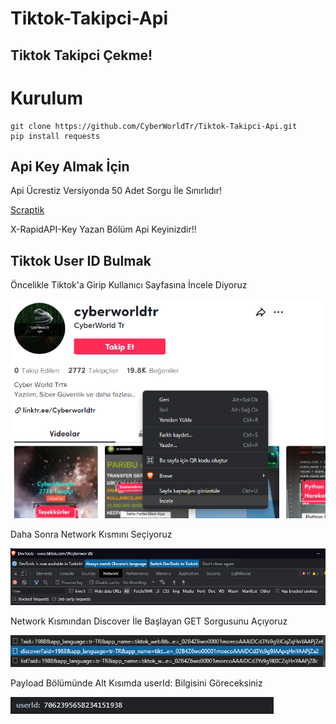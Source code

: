 # Tiktok-Takipci-Api

## Tiktok Takipci Çekme!

Kurulum
=
    git clone https://github.com/CyberWorldTr/Tiktok-Takipci-Api.git
    pip install requests

## Api Key Almak İçin
<p>Api Ücrestiz Versiyonda 50 Adet Sorgu İle Sınırlıdır!</p>
<a href="https://scraptik.com/">Scraptik</a>
<p> X-RapidAPI-Key Yazan Bölüm Api Keyinizdir!!</p>


## Tiktok User ID Bulmak

<p>Öncelikle Tiktok'a Girip Kullanıcı Sayfasına İncele Diyoruz</p>
<img src="1.png">

<p>Daha Sonra Network Kısmını Seçiyoruz</p>
<img src="2.png">

<p>Network Kısmından Discover İle Başlayan GET Sorgusunu Açıyoruz</p>
<img src="3.png">

<p>Payload Bölümünde Alt Kısımda userId: Bilgisini Göreceksiniz</p>
<img src="4.png">
